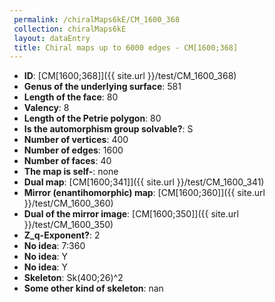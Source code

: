 ```yaml
--- 
 permalink: /chiralMaps6kE/CM_1600_368 
 collection: chiralMaps6kE
 layout: dataEntry
 title: Chiral maps up to 6000 edges - CM[1600;368]
---
```


- **ID**: [CM[1600;368]]({{ site.url }}/test/CM_1600_368)
- **Genus of the underlying surface**: 581
- **Length of the face**: 80
- **Valency**: 8
- **Length of the Petrie polygon**: 80
- **Is the automorphism group solvable?**: S
- **Number of vertices**: 400
- **Number of edges**: 1600
- **Number of faces**: 40
- **The map is self-**: none
- **Dual map**: [CM[1600;341]]({{ site.url }}/test/CM_1600_341)
- **Mirror (enantihomorphic) map**: [CM[1600;360]]({{ site.url }}/test/CM_1600_360)
- **Dual of the mirror image**: [CM[1600;350]]({{ site.url }}/test/CM_1600_350)
- **Z_q-Exponent?**: 2
- **No idea**:  7:360
- **No idea**: Y
- **No idea**: Y
- **Skeleton**: Sk(400;26)^2
- **Some other kind of skeleton**: nan
